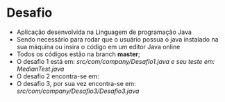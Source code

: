# Desafio

- Aplicação desenvolvida na Linguagem de programação Java
- Sendo necessário para rodar que o usuário possua o java instalado na sua máquina ou insira o código em um editor Java online
- Todos os códigos estão na branch **master**;
- O desafio 1 está em: _src/com/company/Desafio1.java e seu teste em: MedianTest.java_
- O desafio 2 encontra-se em: 
- O desafio 3, por sua vez encontra-se em: _src/com/company/Desafio3/Desafio3.java_
